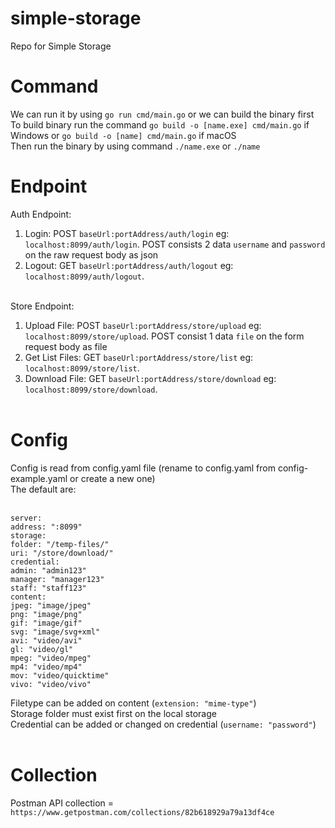# simple-storage
Repo for Simple Storage

# Command
We can run it by using ```go run cmd/main.go``` or we can build the binary first <br />
To build binary run the command ```go build -o [name.exe] cmd/main.go``` if Windows or ```go build -o [name] cmd/main.go``` if macOS <br />
Then run the binary by using command ```./name.exe``` or ```./name``` <br />

# Endpoint
Auth Endpoint: <br />
1. Login: POST ```baseUrl:portAddress/auth/login``` eg: ```localhost:8099/auth/login```. POST consists 2 data ```username``` and ```password``` on the raw request body as json <br />
2. Logout: GET ```baseUrl:portAddress/auth/logout``` eg: ```localhost:8099/auth/logout```. <br /><br />

Store Endpoint: <br />
1. Upload File: POST ```baseUrl:portAddress/store/upload``` eg: ```localhost:8099/store/upload```. POST consist 1 data ```file``` on the form request body as file <br />
2. Get List Files: GET ```baseUrl:portAddress/store/list``` eg: ```localhost:8099/store/list```. <br />
3. Download File: GET ```baseUrl:portAddress/store/download``` eg: ```localhost:8099/store/download```. <br /><br />

# Config
Config is read from config.yaml file (rename to config.yaml from config-example.yaml or create a new one) <br />
The default are: <br /><br />

```server:``` <br />
 ```address: ":8099"``` <br />
```storage:``` <br />
  ```folder: "/temp-files/"``` <br />
  ```uri: "/store/download/"``` <br />
```credential:``` <br />
  ```admin: "admin123"``` <br />
  ```manager: "manager123"``` <br />
  ```staff: "staff123"``` <br />
```content:``` <br />
  ```jpeg: "image/jpeg"``` <br />
  ```png: "image/png"``` <br />
  ```gif: "image/gif"``` <br />
  ```svg: "image/svg+xml"``` <br />
  ```avi: "video/avi"``` <br />
  ```gl: "video/gl"``` <br />
  ```mpeg: "video/mpeg"``` <br />
  ```mp4: "video/mp4"``` <br />
  ```mov: "video/quicktime"``` <br />
  ```vivo: "video/vivo"``` <br />

Filetype can be added on content (```extension: "mime-type"```) <br />
Storage folder must exist first on the local storage <br />
Credential can be added or changed on credential (```username: "password"```) <br /><br />

# Collection
Postman API collection = ```https://www.getpostman.com/collections/82b618929a79a13df4ce``` <br />